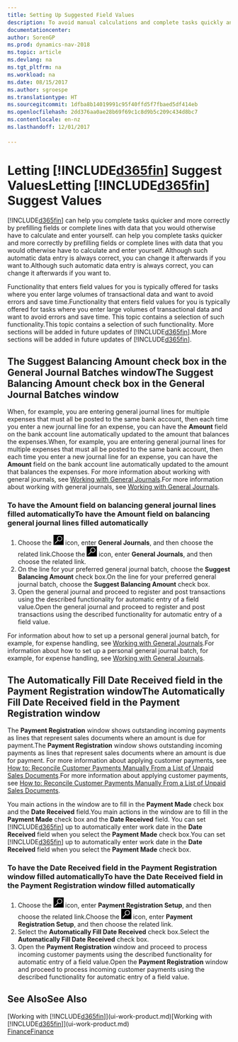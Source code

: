 ```yaml
---
title: Setting Up Suggested Field Values
description: To avoid manual calculations and complete tasks quickly and accurately, you can set up automatic data entry so that Dynamics NAV fills in selected fields.
documentationcenter: 
author: SorenGP
ms.prod: dynamics-nav-2018
ms.topic: article
ms.devlang: na
ms.tgt_pltfrm: na
ms.workload: na
ms.date: 08/15/2017
ms.author: sgroespe
ms.translationtype: HT
ms.sourcegitcommit: 1dfba8b14019991c95f40ffd5f7fbaed5df414eb
ms.openlocfilehash: 2dd376aa0ae28b69f69c1c8d9b5c209c434d8bc7
ms.contentlocale: en-nz
ms.lasthandoff: 12/01/2017

---
```

# <a name="letting-included365finincludesd365finmdmd-suggest-values"></a><span data-ttu-id="0c88f-103">Letting [!INCLUDE[d365fin](includes/d365fin_md.md)] Suggest Values</span><span class="sxs-lookup"><span data-stu-id="0c88f-103">Letting [!INCLUDE[d365fin](includes/d365fin_md.md)] Suggest Values</span></span>
[!INCLUDE[d365fin](includes/d365fin_md.md)]<span data-ttu-id="0c88f-104"> can help you complete tasks quicker and more correctly by prefilling fields or complete lines with data that you would otherwise have to calculate and enter yourself.</span><span class="sxs-lookup"><span data-stu-id="0c88f-104"> can help you complete tasks quicker and more correctly by prefilling fields or complete lines with data that you would otherwise have to calculate and enter yourself.</span></span> <span data-ttu-id="0c88f-105">Although such automatic data entry is always correct, you can change it afterwards if you want to.</span><span class="sxs-lookup"><span data-stu-id="0c88f-105">Although such automatic data entry is always correct, you can change it afterwards if you want to.</span></span>

<span data-ttu-id="0c88f-106">Functionality that enters field values for you is typically offered for tasks where you enter large volumes of transactional data and want to avoid errors and save time.</span><span class="sxs-lookup"><span data-stu-id="0c88f-106">Functionality that enters field values for you is typically offered for tasks where you enter large volumes of transactional data and want to avoid errors and save time.</span></span> <span data-ttu-id="0c88f-107">This topic contains a selection of such functionality.</span><span class="sxs-lookup"><span data-stu-id="0c88f-107">This topic contains a selection of such functionality.</span></span> <span data-ttu-id="0c88f-108">More sections will be added in future updates of [!INCLUDE[d365fin](includes/d365fin_md.md)].</span><span class="sxs-lookup"><span data-stu-id="0c88f-108">More sections will be added in future updates of [!INCLUDE[d365fin](includes/d365fin_md.md)].</span></span>

## <a name="the-suggest-balancing-amount-check-box-in-the-general-journal-batches-window"></a><span data-ttu-id="0c88f-109">The **Suggest Balancing Amount** check box in the **General Journal Batches** window</span><span class="sxs-lookup"><span data-stu-id="0c88f-109">The **Suggest Balancing Amount** check box in the **General Journal Batches** window</span></span>
<span data-ttu-id="0c88f-110">When, for example, you are entering general journal lines for multiple expenses that must all be posted to the same bank account, then each time you enter a new journal line for an expense, you can have the **Amount** field on the bank account line automatically updated to the amount that balances the expenses.</span><span class="sxs-lookup"><span data-stu-id="0c88f-110">When, for example, you are entering general journal lines for multiple expenses that must all be posted to the same bank account, then each time you enter a new journal line for an expense, you can have the **Amount** field on the bank account line automatically updated to the amount that balances the expenses.</span></span> <span data-ttu-id="0c88f-111">For more information about working with general journals, see [Working with General Journals](ui-work-general-journals.md).</span><span class="sxs-lookup"><span data-stu-id="0c88f-111">For more information about working with general journals, see [Working with General Journals](ui-work-general-journals.md).</span></span>

### <a name="to-have-the-amount-field-on-balancing-general-journal-lines-filled-automatically"></a><span data-ttu-id="0c88f-112">To have the **Amount** field on balancing general journal lines filled automatically</span><span class="sxs-lookup"><span data-stu-id="0c88f-112">To have the **Amount** field on balancing general journal lines filled automatically</span></span>
1. <span data-ttu-id="0c88f-113">Choose the ![Search for Page or Report](media/ui-search/search_small.png "Search for Page or Report icon") icon, enter **General Journals**, and then choose the related link.</span><span class="sxs-lookup"><span data-stu-id="0c88f-113">Choose the ![Search for Page or Report](media/ui-search/search_small.png "Search for Page or Report icon") icon, enter **General Journals**, and then choose the related link.</span></span>
2. <span data-ttu-id="0c88f-114">On the line for your preferred general journal batch, choose the **Suggest Balancing Amount** check box.</span><span class="sxs-lookup"><span data-stu-id="0c88f-114">On the line for your preferred general journal batch, choose the **Suggest Balancing Amount** check box.</span></span>
3. <span data-ttu-id="0c88f-115">Open the general journal and proceed to register and post transactions using the described functionality for automatic entry of a field value.</span><span class="sxs-lookup"><span data-stu-id="0c88f-115">Open the general journal and proceed to register and post transactions using the described functionality for automatic entry of a field value.</span></span>       

<span data-ttu-id="0c88f-116">For information about how to set up a personal general journal batch, for example, for expense handling, see [Working with General Journals](ui-work-general-journals.md).</span><span class="sxs-lookup"><span data-stu-id="0c88f-116">For information about how to set up a personal general journal batch, for example, for expense handling, see [Working with General Journals](ui-work-general-journals.md).</span></span>

## <a name="the-automatically-fill-date-received-field-in-the-payment-registration-window"></a><span data-ttu-id="0c88f-117">The **Automatically Fill Date Received** field in the **Payment Registration** window</span><span class="sxs-lookup"><span data-stu-id="0c88f-117">The **Automatically Fill Date Received** field in the **Payment Registration** window</span></span>
<span data-ttu-id="0c88f-118">The **Payment Registration** window shows outstanding incoming payments as lines that represent sales documents where an amount is due for payment.</span><span class="sxs-lookup"><span data-stu-id="0c88f-118">The **Payment Registration** window shows outstanding incoming payments as lines that represent sales documents where an amount is due for payment.</span></span> <span data-ttu-id="0c88f-119">For more information about applying customer payments, see [How to: Reconcile Customer Payments Manually From a List of Unpaid Sales Documents](receivables-how-reconcile-customer-payments-list-unpaid-sales-documents.md).</span><span class="sxs-lookup"><span data-stu-id="0c88f-119">For more information about applying customer payments, see [How to: Reconcile Customer Payments Manually From a List of Unpaid Sales Documents](receivables-how-reconcile-customer-payments-list-unpaid-sales-documents.md).</span></span>

<span data-ttu-id="0c88f-120">You main actions in the window are to fill in the **Payment Made** check box and the **Date Received** field.</span><span class="sxs-lookup"><span data-stu-id="0c88f-120">You main actions in the window are to fill in the **Payment Made** check box and the **Date Received** field.</span></span> <span data-ttu-id="0c88f-121">You can set [!INCLUDE[d365fin](includes/d365fin_md.md)] up to automatically enter work date in the **Date Received** field when you select the **Payment Made** check box.</span><span class="sxs-lookup"><span data-stu-id="0c88f-121">You can set [!INCLUDE[d365fin](includes/d365fin_md.md)] up to automatically enter work date in the **Date Received** field when you select the **Payment Made** check box.</span></span>

### <a name="to-have-the-date-received-field-in-the-payment-registration-window-filled-automatically"></a><span data-ttu-id="0c88f-122">To have the **Date Received** field in the **Payment Registration** window filled automatically</span><span class="sxs-lookup"><span data-stu-id="0c88f-122">To have the **Date Received** field in the **Payment Registration** window filled automatically</span></span>
1. <span data-ttu-id="0c88f-123">Choose the ![Search for Page or Report](media/ui-search/search_small.png "Search for Page or Report icon") icon, enter **Payment Registration Setup**, and then choose the related link.</span><span class="sxs-lookup"><span data-stu-id="0c88f-123">Choose the ![Search for Page or Report](media/ui-search/search_small.png "Search for Page or Report icon") icon, enter **Payment Registration Setup**, and then choose the related link.</span></span>
2. <span data-ttu-id="0c88f-124">Select the **Automatically Fill Date Received** check box.</span><span class="sxs-lookup"><span data-stu-id="0c88f-124">Select the **Automatically Fill Date Received** check box.</span></span>
3. <span data-ttu-id="0c88f-125">Open the **Payment Registration** window and proceed to process incoming customer payments using the described functionality for automatic entry of a field value.</span><span class="sxs-lookup"><span data-stu-id="0c88f-125">Open the **Payment Registration** window and proceed to process incoming customer payments using the described functionality for automatic entry of a field value.</span></span>

## <a name="see-also"></a><span data-ttu-id="0c88f-126">See Also</span><span class="sxs-lookup"><span data-stu-id="0c88f-126">See Also</span></span>
<span data-ttu-id="0c88f-127">[Working with [!INCLUDE[d365fin](includes/d365fin_md.md)]](ui-work-product.md)</span><span class="sxs-lookup"><span data-stu-id="0c88f-127">[Working with [!INCLUDE[d365fin](includes/d365fin_md.md)]](ui-work-product.md)</span></span>  
[<span data-ttu-id="0c88f-128">Finance</span><span class="sxs-lookup"><span data-stu-id="0c88f-128">Finance</span></span>](finance.md)

